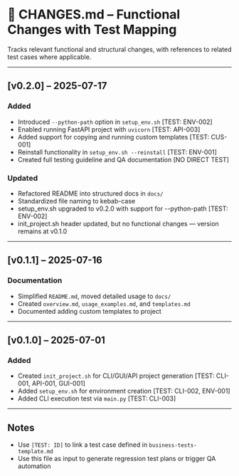 # 📌 CHANGES.md – Functional Changes with Test Mapping

Tracks relevant functional and structural changes, with references to related test cases where applicable.

---

## [v0.2.0] – 2025-07-17

### Added
- Introduced `--python-path` option in `setup_env.sh` [TEST: ENV-002]
- Enabled running FastAPI project with `uvicorn` [TEST: API-003]
- Added support for copying and running custom templates [TEST: CUS-001]
- Reinstall functionality in `setup_env.sh --reinstall` [TEST: ENV-001]
- Created full testing guideline and QA documentation [NO DIRECT TEST]

### Updated
- Refactored README into structured docs in `docs/`
- Standardized file naming to kebab-case
- setup_env.sh upgraded to v0.2.0 with support for --python-path [TEST: ENV-002]
- init_project.sh header updated, but no functional changes — version remains at v0.1.0

---

## [v0.1.1] – 2025-07-16

### Documentation
- Simplified `README.md`, moved detailed usage to `docs/`
- Created `overview.md`, `usage_examples.md`, and `templates.md`
- Documented adding custom templates to project

---

## [v0.1.0] – 2025-07-01

### Added
- Created `init_project.sh` for CLI/GUI/API project generation [TEST: CLI-001, API-001, GUI-001]
- Added `setup_env.sh` for environment creation [TEST: CLI-002, ENV-001]
- Added CLI execution test via `main.py` [TEST: CLI-003]

---

## Notes

- Use `[TEST: ID]` to link a test case defined in `business-tests-template.md`
- Use this file as input to generate regression test plans or trigger QA automation